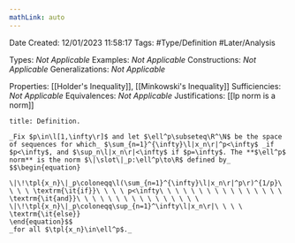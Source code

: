 ```yaml
---
mathLink: auto
---
```


<div class="topSpace"></div>

Date Created: 12/01/2023 11:58:17
Tags: #Type/Definition #Later/Analysis

Types: _Not Applicable_
Examples: _Not Applicable_
Constructions: _Not Applicable_
Generalizations: _Not Applicable_

Properties: [[Holder's Inequality]], [[Minkowski's Inequality]]
Sufficiencies: _Not Applicable_
Equivalences: _Not Applicable_
Justifications: [[lp norm is a norm]]

``` ad-Definition
title: Definition.

_Fix $p\in\l[1,\infty\r]$ and let $\ell^p\subseteq\R^\N$ be the space of sequences for which_ $\sum_{n=1}^{\infty}\l|x_n\r|^p<\infty$ _if $p<\infty$, and $\sup_n\l|x_n\r|<\infty$ if $p=\infty$. The **$\ell^p$ norm** is the norm $\|\slot\|_p:\ell^p\to\R$ defined by_
$$\begin{equation}
    \|\!\tpl{x_n}\|_p\coloneqq\l(\sum_{n=1}^{\infty}\l|x_n\r|^p\r)^{1/p}\ \ \ \ \textrm{\it{if}}\ \ \ \ p<\infty\ \ \ \ \ \ \ \ \ \ \ \ \ \ \ \ \textrm{\it{and}}\ \ \ \ \ \ \ \ \ \ \ \ \ \ \ \ \|\!\tpl{x_n}\|_p\coloneqq\sup_{n=1}^\infty\l|x_n\r|\ \ \ \ \textrm{\it{else}}
\end{equation}$$
_for all $\tpl{x_n}\in\ell^p$._

```
